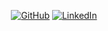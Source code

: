 <p align="center">
    <a href="https://github.com/arthurfincham" target="_blank"><img alt="GitHub" src="https://img.shields.io/badge/-@arthurfincham-181717?style=flat-square&logo=GitHub&logoColor=white"></a>
    <a href="https://www.linkedin.com/in/arthurfincham" target="_blank"><img alt="LinkedIn" src="https://img.shields.io/badge/-LinkedIn-0077B5?style=flat-square&logo=Linkedin&logoColor=white"></a>
</p>
